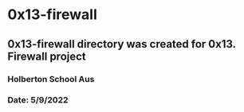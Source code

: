 # 0x13-firewall
## 0x13-firewall directory was created for 0x13. Firewall project
### Holberton School Aus
### Date: 5/9/2022
